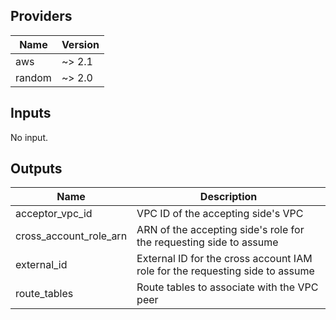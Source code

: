 ## Providers

| Name | Version |
|------|---------|
| aws | ~> 2.1 |
| random | ~> 2.0 |

## Inputs

No input.

## Outputs

| Name | Description |
|------|-------------|
| acceptor\_vpc\_id | VPC ID of the accepting side's VPC |
| cross\_account\_role\_arn | ARN of the accepting side's role for the requesting side to assume |
| external\_id | External ID for the cross account IAM role for the requesting side to assume |
| route\_tables | Route tables to associate with the VPC peer |

